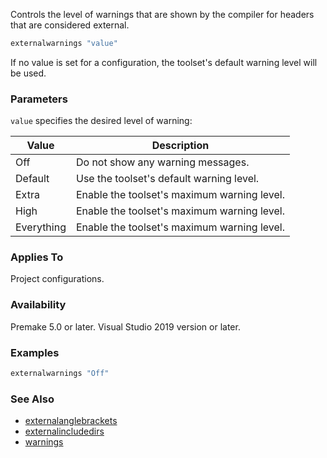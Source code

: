 Controls the level of warnings that are shown by the compiler for headers that are considered external.

```lua
externalwarnings "value"
```

If no value is set for a configuration, the toolset's default warning level will be used.

### Parameters ###

`value` specifies the desired level of warning:

| Value       | Description                                            |
|-------------|--------------------------------------------------------|
| Off         | Do not show any warning messages.                      |
| Default     | Use the toolset's default warning level.               |
| Extra       | Enable the toolset's maximum warning level.            |
| High        | Enable the toolset's maximum warning level.            |
| Everything  | Enable the toolset's maximum warning level.            |

### Applies To ###

Project configurations.

### Availability ###

Premake 5.0 or later.
Visual Studio 2019 version or later.

### Examples ###

```lua
externalwarnings "Off"
```

### See Also ###

* [externalanglebrackets](externalanglebrackets.md)
* [externalincludedirs](externalincludedirs.md)
* [warnings](warnings.md)
